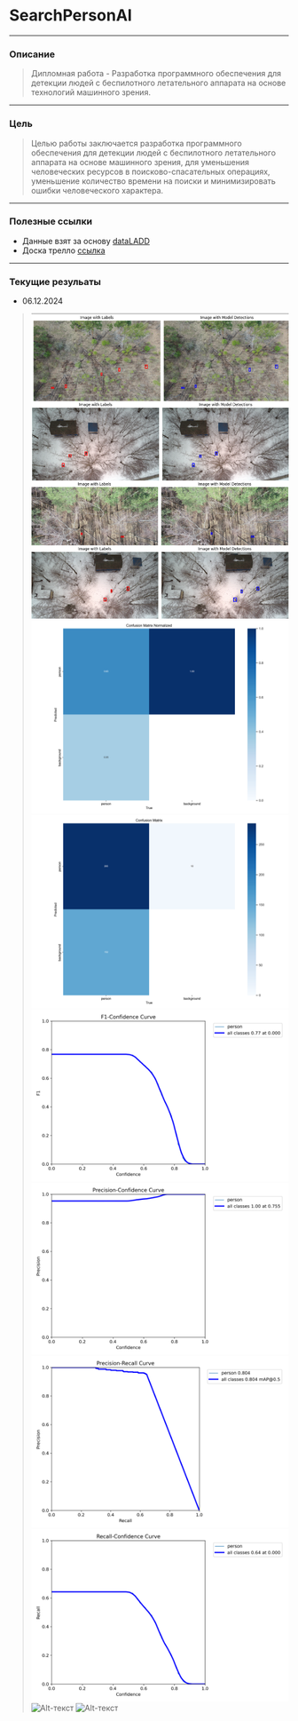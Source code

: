 # SearchPersonAI

---

### Описание
> Дипломная работа - Разработка программного обеспечения для детекции людей с беспилотного летательного аппарата на основе технологий машинного зрения.

---

### Цель
> Целью работы заключается разработка программного обеспечения для детекции людей с беспилотного летательного аппарата на основе машинного зрения, для уменьшения человеческих ресурсов в поисково-спасательных операциях, уменьшение количество времени на поиски и минимизировать ошибки человеческого характера.

---

### Полезные ссылки
 - Данные взят за основу [dataLADD](https://www.kaggle.com/datasets/mersico/lacmus-drone-dataset-ladd-v40)
 - Доска трелло [ссылка](https://trello.com/b/URGVZf3f/%D0%B4%D0%B8%D0%BF%D0%BB%D0%BE%D0%BC)

---

### Текущие резульаты
 - 06.12.2024
 > ![Alt-текст](./AI/imgResult/результат_1.png)
 > ![Alt-текст](./AI/Result/val_1/confusion_matrix_normalized.png)
 > ![Alt-текст](./AI/Result/val_1/confusion_matrix.png)
 > ![Alt-текст](./AI/Result/val_1/F1_curve.png)
 > ![Alt-текст](./AI/Result/val_1/P_curve.png)
 > ![Alt-текст](./AI/Result/val_1/PR_curve.png)
 > ![Alt-текст](./AI/Result/val_1/R_curve.png)
 > ![Alt-текст](./AI/Result/val_1/val_batch0_labels.png)
 > ![Alt-текст](./AI/Result/val_1/val_batch0_pred.png)




<!-- ![Alt-текст](URL_изображения) -->

<!-- > Это цитата. -->

<!-- ```javascript
console.log('Hello, world!'); -->

<!-- ### Таблицы
Таблицы создаются с помощью вертикальных черт `|` и дефисов `-`:

```markdown
| Заголовок 1 | Заголовок 2 |
|-------------|-------------|
| Ячейка 1    | Ячейка 2    |
| Ячейка 3    | Ячейка 4    | -->
